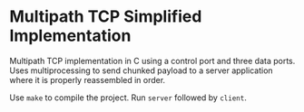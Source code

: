 # Multipath TCP Simplified Implementation
Multipath TCP implementation in C using a control port and three data ports.
Uses multiprocessing to send chunked payload to a server application where
it is properly reassembled in order.

Use `make` to compile the project. Run `server` followed by `client`.
